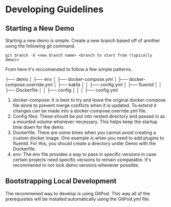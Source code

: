 # Developing Guidelines


## Starting a New Demo

Starting a new demo is simple. Create a new branch based off of another using the following git command.

`git branch -b <new branch name> <branch to start from (typically demo)>`

From here it's reccomended to follow a few simple patterns.

├── demo
│   ├── env
│   ├── docker-compose.yml
│   ├── docker-compose.override.yml
│   ├── kakfa
│   │   ├── config.yml
│   ├── fluentd
│   │   ├── Dockerfile
│   │   ├── config
│   │   │   ├── config.yml

1. docker-compose: It is best to try and leave the original docker-compose file alone to prevent merge conflicts when it is updated. To extend it changes can be made into a docker-compose.override.yml file.
2. Config files: These should be put into nested directory and passed in as a mounted volume whenever necessary. This helps keep the startup time down for the demo.
3. Dockerfile: There are some times when you cannot avoid creating a custom docker image. One example is when you need to add plugins to fluentd. For this, you should create a directory under Demo with the Dockerfile.
4. env: The env file provides a way to pass in specific versions in case certain projects need specific versions to remain compatable. It's recommened to not lock demo versions whenever possible.


## Bootstrapping Local Development

The recommened way to develop is using GitPod. This way all of the prerequisites will be installed automatically using the GitPod.yml file.
